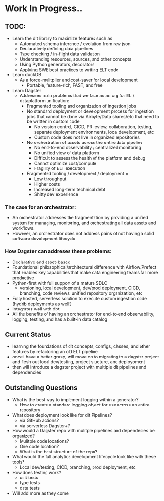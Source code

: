 # Work In Progress..
## TODO:
- Learn the dlt library to maximize features such as 
    - Automated schema inference / evolution from raw json
    - Declaratively defining data pipelines
    - Type checking / in-flight data validation
    - Understanding resources, sources, and other concepts
    - Using Python generators, decorators
    - Applying SWE best practices to writing ELT code
- Learn duckDB
    - As a force-mulitplier and cost-saver for local development
        - Portable, feature-rich, FAST, and free
- Learn Dagster
  - Addresses main problems that we face as an org for EL / dataplatform unification:
    - Fragmented tooling and organization of ingestion jobs 
    - No standard deployment or development process for ingestion jobs that cannot be done via Airbyte/Data shares/etc that need to be written in custom code 
      - No version control, CICD, PR review, collaboration, testing, separate deployment environments, local development, etc 
      - Custom code does not live in organized repositories 
    - No orchestration of assets across the entire data pipeline 
      - No end-to-end observability / centralized monitoring 
      - No unified view of data platform 
      - Difficult to assess the health of the platform and debug 
      - Cannot optimize cost/compute  
      - Fragility of ELT execution 
    - Fragmented tooling / development / deployment =  
      - Low throughput 
      - Higher costs 
      - Increased long-term technical debt 
      - Shitty dev experience  

### The case for an orchestrator: 
- An orchestrator addresses the fragmentation by providing a unified system for managing, monitoring, and orchestrating all data assets and workflows.  
- However, an orchestrator does not address pains of not having a solid software development lifecycle 

### How Dagster can addreses these problems:
- Declarative and asset-based  
- Foundational philosophical/architectural difference with Airflow/Prefect that enables key capabilities that make data engineering teams far more productive 
- Python-first with full support of a mature SDLC  
  - versioning, local development, dev/prod deployment, CICD, branching, code reviews, unified repository organization, etc 
- Fully hosted, serverless solution to execute custom ingestion code (hydrib deployments as well!)
- Integrates well with dbt 
- All the benefits of having an orchestrator for end-to-end observability, logging, testing, and has a built-in data catalog 

## Current Status
- learning the foundations of dlt concepts, configs, classes, and other features by refactoring an old ELT pipeline
- once i have a better grasp, will move on to migrating to a dagster project and flesh out local dev/testing, project stucture, and deployoment
- then will introduce a dagster project with multiple dlt pipelines and dependencies

## Outstanding Questions
- What is the best way to implement logging within a generator?
  - How to create a standard logging object for use across an entire repository
- What does deployment look like for dlt Pipelines?
  - via GitHub actions?
  - via serverless Dagster+?
- How would a Dagster repo with mulitple pipelines and dependecies be organized?
    - Mulitple code locations?
    - One code location?
    - What is the best structure of the repo?
- What would the full analytics development lifecycle look like with these tools?
    - Local dev/testing, CICD, branching, prod deployment, etc
- How does testing work?
    - unit tests
    - type tests
    - data tests
- Will add more as they come